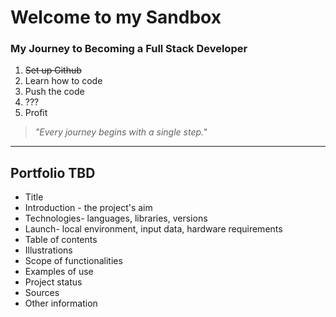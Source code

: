 # Welcome to my Sandbox
### My Journey to Becoming a Full Stack Developer
1. ~~Set up Github~~
2. Learn how to code
3. Push the code
4. ???
5. Profit

> *"Every journey begins with a single step."*
___
## Portfolio TBD
- Title
- Introduction - the project's aim
- Technologies- languages, libraries, versions
- Launch- local environment, input data, hardware requirements
- Table of contents
- Illustrations
- Scope of functionalities 
- Examples of use
- Project status 
- Sources
- Other information